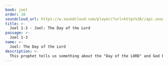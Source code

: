 ```yaml
---
book: joel
order: 10
soundcloud_url: https://w.soundcloud.com/player/?url=https%3A//api.soundcloud.com/tracks/
title: >-
  Joel 1-3 - Joel: The Day of the Lord
passage: >-
  Joel 1-3
name: >-
  Joel: The Day of the Lord
description: >-
  This prophet tells us something about the "Day of the LORD" and God bringing evil to an end.
---
```



